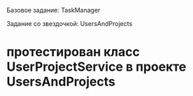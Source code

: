 Базовое задание: TaskManager

Задание со звездочкой: UsersAndProjects

# протестирован класс UserProjectService в проекте UsersAndProjects
